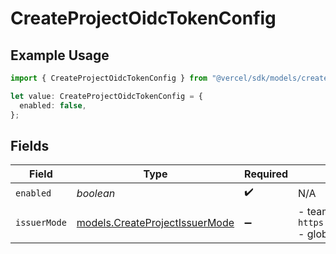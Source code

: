 # CreateProjectOidcTokenConfig

## Example Usage

```typescript
import { CreateProjectOidcTokenConfig } from "@vercel/sdk/models/createprojectop.js";

let value: CreateProjectOidcTokenConfig = {
  enabled: false,
};
```

## Fields

| Field                                                                             | Type                                                                              | Required                                                                          | Description                                                                       |
| --------------------------------------------------------------------------------- | --------------------------------------------------------------------------------- | --------------------------------------------------------------------------------- | --------------------------------------------------------------------------------- |
| `enabled`                                                                         | *boolean*                                                                         | :heavy_check_mark:                                                                | N/A                                                                               |
| `issuerMode`                                                                      | [models.CreateProjectIssuerMode](../models/createprojectissuermode.md)            | :heavy_minus_sign:                                                                | - team: `https://oidc.vercel.com/[team_slug]` - global: `https://oidc.vercel.com` |